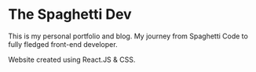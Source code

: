 # The Spaghetti Dev

This is my personal portfolio and blog. My journey from Spaghetti Code to fully fledged front-end developer.

Website created using React.JS & CSS.
